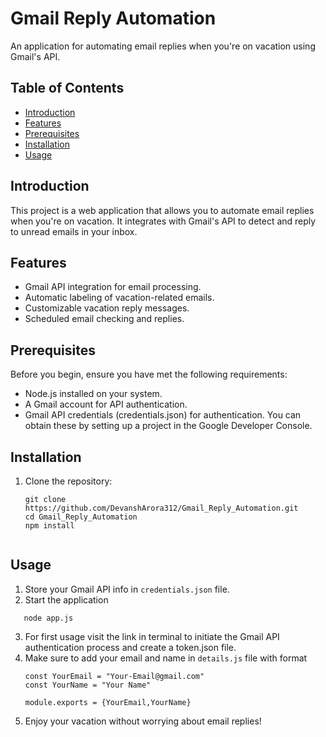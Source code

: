 ﻿# Gmail Reply Automation

An application for automating email replies when you're on vacation using Gmail's API.

## Table of Contents

- [Introduction](#introduction)
- [Features](#features)
- [Prerequisites](#prerequisites)
- [Installation](#installation)
- [Usage](#usage)

## Introduction

This project is a web application that allows you to automate email replies when you're on vacation. It integrates with Gmail's API to detect and reply to unread emails in your inbox.

## Features

- Gmail API integration for email processing.
- Automatic labeling of vacation-related emails.
- Customizable vacation reply messages.
- Scheduled email checking and replies.

## Prerequisites

Before you begin, ensure you have met the following requirements:

- Node.js installed on your system.
- A Gmail account for API authentication.
- Gmail API credentials (credentials.json) for authentication. You can obtain these by setting up a project in the Google Developer Console.

## Installation

1. Clone the repository:

   ```shell
   git clone https://github.com/DevanshArora312/Gmail_Reply_Automation.git
   cd Gmail_Reply_Automation
   npm install


 ## Usage

   
1. Store your Gmail API info in `credentials.json` file.
2. Start the application
```
   node app.js
```
3. For first usage visit the link in terminal to initiate the Gmail API authentication process and create a token.json file.
4. Make sure to add your email and name in `details.js` file with format
   ```
   const YourEmail = "Your-Email@gmail.com"
   const YourName = "Your Name"
   
   module.exports = {YourEmail,YourName} 
   ```
6. Enjoy your vacation without worrying about email replies!

